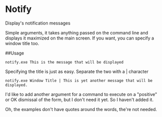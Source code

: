 # Notify
Display's notification messages

Simple arguments, it takes anything passed on the command line and displays it maximized on the main screen. If you want, you can specify a window title too.

##Usage
```
notify.exe This is the message that will be displayed
```
Specifying the title is just as easy. Separate the two with a | character
```
notify.exe Window Title | This is yet another message that will be displayed.
```

I'd like to add another argument for a command to execute on a "positive" or OK dismissal of the form, but I don't need it yet. So I haven't added it.

Oh, the examples don't have quotes around the words, the're not needed.
